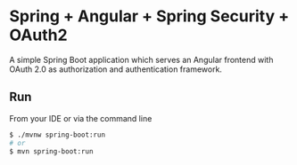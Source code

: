 # Spring + Angular + Spring Security + OAuth2

A simple Spring Boot application which serves an Angular frontend with OAuth 2.0 as authorization and authentication framework. 

## Run

From your IDE or via the command line

```bash
$ ./mvnw spring-boot:run
# or
$ mvn spring-boot:run
```
